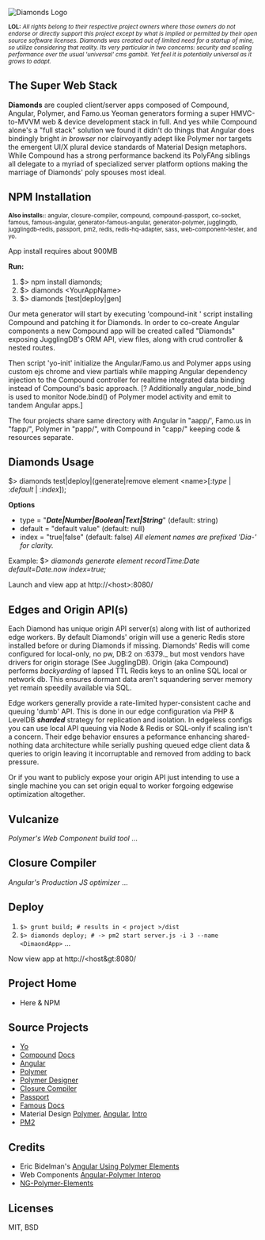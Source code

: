 ![Diamonds Logo](http://vodbro.com/diamondstack.png?zz1)

<sub>**LOL:** *All rights belong to their respective project owners where those owners do not endorse or
directly support this project except by what is implied or permitted by their open source software licenses.
Diamonds was created out of limited need for a startup of mine, so utilize considering that reality.
Its very particular in two concerns: security and scaling performance over the usual 'universal' cms gambit.
Yet feel it is potentially universal as it grows to adapt.*</sub>

## The Super Web Stack

**Diamonds** are coupled client/server apps composed of Compound, Angular, Polymer, and Famo.us Yeoman generators forming a super HMVC-to-MVVM web & device development stack in full. And yes while Compound alone's a "full stack" solution we found it didn't do things that Angular does bindingly bright *in browser* nor clairvoyantly adept like Polymer nor targets the emergent UI/X plural device standards of Material Design metaphors. While Compound has a strong performance backend its PolyFAng siblings all delegate to a myriad of specialized server platform options making the marriage of Diamonds' poly spouses most ideal.

## NPM Installation

<sup>**Also installs:**: angular, closure-compiler, compound, compound-passport, co-socket, famous, famous-angular, generator-famous-angular, generator-polymer, jugglingdb, jugglingdb-redis, passport, pm2, redis, redis-hq-adapter, sass, web-component-tester, and yo.</sup>

App install requires about 900MB

**Run:** 

1. $> npm install diamonds; 
2. $> diamonds &lt;YourAppName&gt;
3. $> diamonds [test|deploy|gen]
 
Our meta generator will start by executing 'compound-init <YourAppName>' 
script installing Compound and patching it for Diamonds. In order to co-create
Angular components a new Compound app will be created called "Diamonds" exposing JugglingDB's ORM API, view files, along with crud controller & nested routes.

Then script 'yo-init' initialize the Angular/Famo.us and Polymer apps using custom ejs chrome and view 
partials while mapping Angular dependency injection to the Compound controller for realtime integrated 
data binding instead of Compound's basic approach.
[? Additionally angular_node_bind is used to monitor Node.bind() of Polymer model activity 
and emit to tandem Angular apps.]

The four projects share same directory with Angular in "aapp/', Famo.us in "fapp/", Polymer in "papp/", 
with Compound in "capp/" keeping code & resources separate.

## Diamonds Usage

$> diamonds test|deploy|(generate|remove element &lt;name&gt;[:*type* | :*default* | :*index*]); 

**Options**
*    type = "***Date|Number|Boolean|Text|String***" (default: string) 
* default = "default value" (default: null)
*   index = "true|false" (default: false)
*All element names are prefixed 'Dia-' for clarity.*

Example: $> *diamonds generate element recordTime:Date default=Date.now index=true;* 

Launch and view app at http://&lt;host&gt;:8080/

## Edges and Origin API(s)

Each Diamond has unique origin API server(s) along with list of authorized edge workers.
By default Diamonds' origin will use a generic Redis store installed before or during Diamonds if missing. 
Diamonds' Redis will come configured for local-only, no pw, DB:2 on :6379._ but most vendors have drivers for origin storage (See JugglingDB).
Origin (aka Compound) performs *backyarding* of lapsed TTL Redis keys to an online SQL local or network db. 
This ensures dormant data aren't squandering server memory yet remain speedily available via SQL.

Edge workers generally provide a rate-limited hyper-consistent cache and queuing 'dumb' API. 
This is done in our edge configuration via PHP & LevelDB ***sharded*** strategy for replication and isolation. 
In edgeless configs you can use local API queuing via Node & Redis or SQL-only if scaling isn't a concern. 
Their edge behavior ensures a peformance enhancing shared-nothing data architecture while serially pushing 
queued edge client data & queries to origin leaving it incorruptable and removed from adding to back pressure.

Or if you want to publicly expose your origin API just intending to use a single machine you can
set origin equal to worker forgoing edgewise optimization altogether. 

## Vulcanize
*Polymer's Web Component build tool*
...
## Closure Compiler
*Angular's Production JS optimizer*
...

## Deploy
1. `$> grunt build; # results in < project >/dist `
2. `$> diamonds deploy; # -> pm2 start server.js -i 3 --name <DimaondApp>` ...

Now view app at http://&lt;host&gt:8080/

## Project Home
- Here & NPM

## Source Projects
- [Yo](yeoman.io)
- [Compound](https://github.com/1602/compound) [Docs](http://compoundjs.com/docs/)
- [Angular](angularjs.org)
- [Polymer](www.polymer-project.org)
- [Polymer Designer](http://polymer-designer.appspot.com)
- [Closure Compiler](github.com/google/closure-compiler)
- [Passport](passportjs.org)
- [Famous](famo.us) [Docs](https://famo.us/docs/)
- Material Design [Polymer](https://www.polymer-project.org/docs/elements/material.html),  [Angular](https://material.angularjs.org/), [Intro](http://www.google.com/design/spec/material-design/introduction.html)
- [PM2](https://github.com/Unitech/pm2)

## Credits 
- Eric Bidelman's [Angular Using Polymer Elements](https://www.youtube.com/watch?v=p1NpZ-0Op0w)
- Web Components [Angular-Polymer Interop](https://github.com/webcomponents/angular-interop)
- [NG-Polymer-Elements](http://ngmodules.org/modules/ng-polymer-elements)

## Licenses
MIT, BSD
